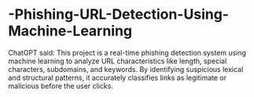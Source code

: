 # -Phishing-URL-Detection-Using-Machine-Learning
ChatGPT said: This project is a real-time phishing detection system using machine learning to analyze URL characteristics like length, special characters, subdomains, and keywords. By identifying suspicious lexical and structural patterns, it accurately classifies links as legitimate or malicious before the user clicks.
